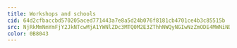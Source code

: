 ```yaml
---
title: Workshops and schools
cid: 64d2cfbaccbd570205aced771443a7e8a5d24b076f8181cb4701ce4b3c85515b
src: NjRkMmNmYmFjY2JkNTcwMjA1YWNlZDc3MTQ0M2E3ZThhNWQyNGIwNzZmODE4MWNiNDcwMWNlNGIzYzg1NTE1YkBncm91cC5jYWxlbmRhci5nb29nbGUuY29t
color: 0B8043
---
```

